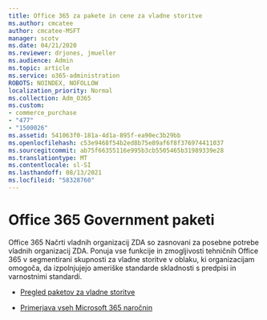 ```yaml
---
title: Office 365 za pakete in cene za vladne storitve
ms.author: cmcatee
author: cmcatee-MSFT
manager: scotv
ms.date: 04/21/2020
ms.reviewer: drjones, jmueller
ms.audience: Admin
ms.topic: article
ms.service: o365-administration
ROBOTS: NOINDEX, NOFOLLOW
localization_priority: Normal
ms.collection: Adm_O365
ms.custom:
- commerce_purchase
- "477"
- "1500026"
ms.assetid: 541063f0-181a-4d1a-895f-ea90ec3b29bb
ms.openlocfilehash: c53e9468f54b2ed8b75e89af6f8f376974411037
ms.sourcegitcommit: ab75f66355116e995b3cb5505465b31989339e28
ms.translationtype: MT
ms.contentlocale: sl-SI
ms.lasthandoff: 08/13/2021
ms.locfileid: "58328760"
---
```

# <a name="office-365-government-plans"></a>Office 365 Government paketi

Office 365 Načrti vladnih organizacij ZDA so zasnovani za posebne potrebe vladnih organizacij ZDA. Ponuja vse funkcije in zmogljivosti tehničnih Office 365 v segmentirani skupnosti za vladne storitve v oblaku, ki organizacijam omogoča, da izpolnjujejo ameriške standarde skladnosti s predpisi in varnostnimi standardi.
  
- [Pregled paketov za vladne storitve](https://products.office.com/government/compare-office-365-government-plans)

- [Primerjava vseh Microsoft 365 naročnin](https://products.office.com/business/compare-more-office-365-for-business-plans)
